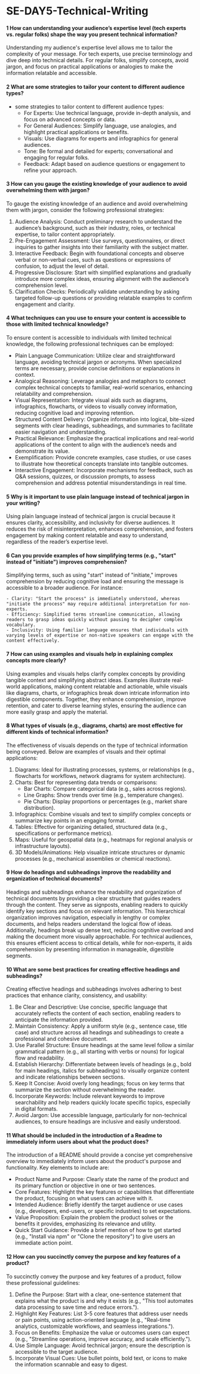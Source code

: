 # SE-DAY5-Technical-Writing

#### 1 How can understanding your audience’s expertise level (tech experts vs. regular folks) shape the way you present technical information?
Understanding my audience's expertise level allows me to tailor the complexity of your message. For tech experts, use precise terminology and dive deep into technical details. For regular folks, simplify concepts, avoid jargon, and focus on practical applications or analogies to make the information relatable and accessible.

#### 2 What are some strategies to tailor your content to different audience types?
- some strategies to tailor content to different audience types:
    - For Experts: Use technical language, provide in-depth analysis, and focus on advanced concepts or data.
    - For General Audiences: Simplify language, use analogies, and highlight practical applications or benefits.
    - Visuals: Use diagrams for experts and infographics for general audiences.
    - Tone: Be formal and detailed for experts; conversational and engaging for regular folks.
    - Feedback: Adapt based on audience questions or engagement to refine your approach.

#### 3 How can you gauge the existing knowledge of your audience to avoid overwhelming them with jargon?
To gauge the existing knowledge of an audience and avoid overwhelming them with jargon, consider the following professional strategies:

1. Audience Analysis: Conduct preliminary research to understand the audience’s background, such as their industry, roles, or technical expertise, to tailor content appropriately.
2. Pre-Engagement Assessment: Use surveys, questionnaires, or direct inquiries to gather insights into their familiarity with the subject matter.
3. Interactive Feedback: Begin with foundational concepts and observe verbal or non-verbal cues, such as questions or expressions of confusion, to adjust the level of detail.
4. Progressive Disclosure: Start with simplified explanations and gradually introduce more complex ideas, ensuring alignment with the audience’s comprehension level.
5. Clarification Checks: Periodically validate understanding by asking targeted follow-up questions or providing relatable examples to confirm engagement and clarity.

#### 4 What techniques can you use to ensure your content is accessible to those with limited technical knowledge?
To ensure content is accessible to individuals with limited technical knowledge, the following professional techniques can be employed:

- Plain Language Communication: Utilize clear and straightforward language, avoiding technical jargon or acronyms. When specialized terms are necessary, provide concise definitions or explanations in context.
- Analogical Reasoning: Leverage analogies and metaphors to connect complex technical concepts to familiar, real-world scenarios, enhancing relatability and comprehension.
- Visual Representation: Integrate visual aids such as diagrams, infographics, flowcharts, or videos to visually convey information, reducing cognitive load and improving retention.
- Structured Content Delivery: Organize information into logical, bite-sized segments with clear headings, subheadings, and summaries to facilitate easier navigation and understanding.
- Practical Relevance: Emphasize the practical implications and real-world applications of the content to align with the audience’s needs and demonstrate its value.
- Exemplification: Provide concrete examples, case studies, or use cases to illustrate how theoretical concepts translate into tangible outcomes.
- Interactive Engagement: Incorporate mechanisms for feedback, such as Q&A sessions, quizzes, or discussion prompts, to assess comprehension and address potential misunderstandings in real time.
   
#### 5 Why is it important to use plain language instead of technical jargon in your writing?
Using plain language instead of technical jargon is crucial because it ensures clarity, accessibility, and inclusivity for diverse audiences. It reduces the risk of misinterpretation, enhances comprehension, and fosters engagement by making content relatable and easy to understand, regardless of the reader’s expertise level.

#### 6 Can you provide examples of how simplifying terms (e.g., "start" instead of "initiate") improves comprehension?

Simplifying terms, such as using "start" instead of "initiate," improves comprehension by reducing cognitive load and ensuring the message is accessible to a broader audience. For instance:

    - Clarity: "Start the process" is immediately understood, whereas "initiate the process" may require additional interpretation for non-experts.
    - Efficiency: Simplified terms streamline communication, allowing readers to grasp ideas quickly without pausing to decipher complex vocabulary.
    - Inclusivity: Using familiar language ensures that individuals with varying levels of expertise or non-native speakers can engage with the content effectively.
    
#### 7 How can using examples and visuals help in explaining complex concepts more clearly?
Using examples and visuals helps clarify complex concepts by providing tangible context and simplifying abstract ideas. Examples illustrate real-world applications, making content relatable and actionable, while visuals like diagrams, charts, or infographics break down intricate information into digestible components. Together, they enhance comprehension, improve retention, and cater to diverse learning styles, ensuring the audience can more easily grasp and apply the material.

#### 8 What types of visuals (e.g., diagrams, charts) are most effective for different kinds of technical information?
The effectiveness of visuals depends on the type of technical information being conveyed. Below are examples of visuals and their optimal applications:

1. Diagrams: Ideal for illustrating processes, systems, or relationships (e.g., flowcharts for workflows, network diagrams for system architecture).
2. Charts: Best for representing data trends or comparisons:
    - Bar Charts: Compare categorical data (e.g., sales across regions).
    - Line Graphs: Show trends over time (e.g., temperature changes).
    - Pie Charts: Display proportions or percentages (e.g., market share distribution).
3. Infographics: Combine visuals and text to simplify complex concepts or summarize key points in an engaging format.
4. Tables: Effective for organizing detailed, structured data (e.g., specifications or performance metrics).
5. Maps: Useful for geospatial data (e.g., heatmaps for regional analysis or infrastructure layouts).
6. 3D Models/Animations: Help visualize intricate structures or dynamic processes (e.g., mechanical assemblies or chemical reactions).
   
#### 9 How do headings and subheadings improve the readability and organization of technical documents?
Headings and subheadings enhance the readability and organization of technical documents by providing a clear structure that guides readers through the content. They serve as signposts, enabling readers to quickly identify key sections and focus on relevant information. This hierarchical organization improves navigation, especially in lengthy or complex documents, and helps readers understand the logical flow of ideas. Additionally, headings break up dense text, reducing cognitive overload and making the document more visually approachable. For technical audiences, this ensures efficient access to critical details, while for non-experts, it aids comprehension by presenting information in manageable, digestible segments.

#### 10 What are some best practices for creating effective headings and subheadings?
Creating effective headings and subheadings involves adhering to best practices that enhance clarity, consistency, and usability:

1. Be Clear and Descriptive: Use concise, specific language that accurately reflects the content of each section, enabling readers to anticipate the information provided.
2. Maintain Consistency: Apply a uniform style (e.g., sentence case, title case) and structure across all headings and subheadings to create a professional and cohesive document.
3. Use Parallel Structure: Ensure headings at the same level follow a similar grammatical pattern (e.g., all starting with verbs or nouns) for logical flow and readability.
4. Establish Hierarchy: Differentiate between levels of headings (e.g., bold for main headings, italics for subheadings) to visually organize content and indicate relationships between sections.
5. Keep It Concise: Avoid overly long headings; focus on key terms that summarize the section without overwhelming the reader.
6. Incorporate Keywords: Include relevant keywords to improve searchability and help readers quickly locate specific topics, especially in digital formats.
7. Avoid Jargon: Use accessible language, particularly for non-technical audiences, to ensure headings are inclusive and easily understood.
   
#### 11 What should be included in the introduction of a Readme to immediately inform users about what the product does?
The introduction of a README should provide a concise yet comprehensive overview to immediately inform users about the product's purpose and functionality. Key elements to include are:

- Product Name and Purpose: Clearly state the name of the product and its primary function or objective in one or two sentences.
- Core Features: Highlight the key features or capabilities that differentiate the product, focusing on what users can achieve with it.
- Intended Audience: Briefly identify the target audience or use cases (e.g., developers, end-users, or specific industries) to set expectations.
- Value Proposition: Explain the problem the product solves or the benefits it provides, emphasizing its relevance and utility.
- Quick Start Guidance: Provide a brief mention of how to get started (e.g., "Install via npm" or "Clone the repository") to give users an immediate action point.

#### 12 How can you succinctly convey the purpose and key features of a product?
To succinctly convey the purpose and key features of a product, follow these professional guidelines:

1. Define the Purpose: Start with a clear, one-sentence statement that explains what the product is and why it exists (e.g., "This tool automates data processing to save time and reduce errors.").
2. Highlight Key Features: List 3-5 core features that address user needs or pain points, using action-oriented language (e.g., "Real-time analytics, customizable workflows, and seamless integrations.").
3. Focus on Benefits: Emphasize the value or outcomes users can expect (e.g., "Streamline operations, improve accuracy, and scale efficiently.").
4. Use Simple Language: Avoid technical jargon; ensure the description is accessible to the target audience.
5. Incorporate Visual Cues: Use bullet points, bold text, or icons to make the information scannable and easy to digest.
